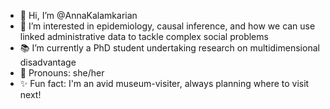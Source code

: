 - 👋 Hi, I’m @AnnaKalamkarian
- 👀 I’m interested in epidemiology, causal inference, and how we can use linked administrative data to tackle complex social problems
- 📚 I’m currently a PhD student undertaking research on multidimensional disadvantage
- 🌱 Pronouns: she/her
- ✨ Fun fact: I'm an avid museum-visiter, always planning where to visit next!
